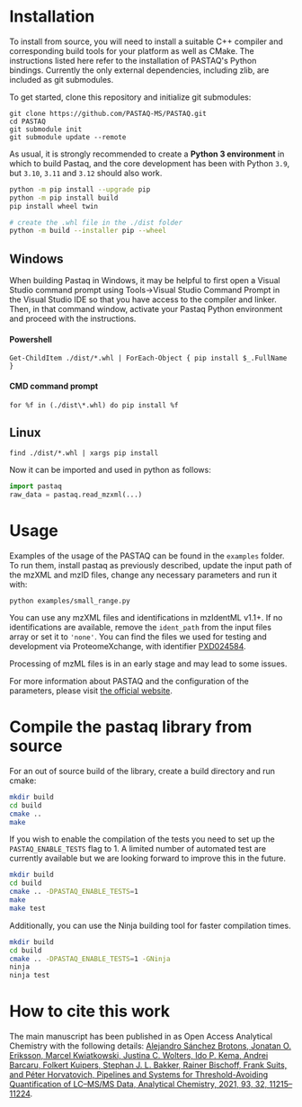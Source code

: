 # Installation

To install from source, you will need to install a suitable C++ compiler and
corresponding build tools for your platform as well as CMake. 
The instructions listed here refer to the installation of PASTAQ's Python
bindings.  Currently the only external dependencies, including zlib, are included as git submodules.  

To get started, clone this repository and initialize git submodules:

```
git clone https://github.com/PASTAQ-MS/PASTAQ.git
cd PASTAQ
git submodule init
git submodule update --remote
```

As usual, it is strongly recommended to create a **Python 3 environment** in which to build Pastaq, and the core development has been with Python `3.9`, but `3.10`, `3.11` and `3.12` should also work.

```sh
python -m pip install --upgrade pip
python -m pip install build
pip install wheel twin

# create the .whl file in the ./dist folder
python -m build --installer pip --wheel
```

## Windows

When building Pastaq in Windows, it may be helpful to first open a Visual Studio command prompt using Tools->Visual Studio Command Prompt in the Visual Studio IDE so that you have access to the compiler and linker.  Then, in that command window, activate your Pastaq Python environment and proceed with the instructions.

#### Powershell

```
Get-ChildItem ./dist/*.whl | ForEach-Object { pip install $_.FullName }
```

#### CMD command prompt

```
for %f in (./dist\*.whl) do pip install %f
```
## Linux

```
find ./dist/*.whl | xargs pip install 
```

<!--- # # Build the module and install it in your system: -->
<!--- ```sh -->
<!--- # Installation -->
<!--- python3 setup.py install --user -->

<!---  # Development -->
<!--- python3 setup.py develop --user -->
<!--- ``` -->

Now it can be imported and used in python as follows:

```python
import pastaq
raw_data = pastaq.read_mzxml(...)
```

# Usage

Examples of the usage of the PASTAQ can be found in the `examples` folder. To
run them, install pastaq as previously described, update the input path of the
mzXML and mzID files, change any necessary parameters and run it with:

```
python examples/small_range.py
```

You can use any mzXML files and identifications in mzIdentML v1.1+. If no
identifications are available, remove the `ident_path` from the input files
array or set it to `'none'`. You can find the files we used for testing and
development via ProteomeXchange, with identifier [PXD024584](https://www.ebi.ac.uk/pride/archive/projects/PXD024584).

Processing of mzML files is in an early stage and may lead to some issues.

For more information about PASTAQ and the configuration of the parameters,
please visit [the official website][website].

[website]: https://pastaq.horvatovichlab.com

# Compile the pastaq library from source

For an out of source build of the library, create a build directory and run cmake:

```sh
mkdir build
cd build
cmake ..
make
```

If you wish to enable the compilation of the tests you need to set up the
`PASTAQ_ENABLE_TESTS` flag to 1. A limited number of automated test are
currently available but we are looking forward to improve this in the future.

```sh
mkdir build
cd build
cmake .. -DPASTAQ_ENABLE_TESTS=1
make
make test
```

Additionally, you can use the Ninja building tool for faster compilation times.

```sh
mkdir build
cd build
cmake .. -DPASTAQ_ENABLE_TESTS=1 -GNinja
ninja
ninja test
```

# How to cite this work

The main manuscript has been published in as Open Access Analytical Chemistry with the following details: [Alejandro Sánchez Brotons, Jonatan O. Eriksson, Marcel Kwiatkowski, Justina C. Wolters, Ido P. Kema, Andrei Barcaru, Folkert Kuipers, Stephan J. L. Bakker, Rainer Bischoff, Frank Suits, and Péter Horvatovich, Pipelines and Systems for Threshold-Avoiding Quantification of LC–MS/MS Data, Analytical Chemistry, 2021, 93, 32, 11215–11224](https://pubs.acs.org/doi/10.1021/acs.analchem.1c01892).
